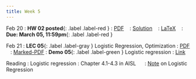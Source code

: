 ```yaml
---
title: Week 5
---
```


Feb 20
: **HW 02 posted**{: .label .label-red }
  : [PDF](homeworks/HW02/HW02.pdf) &nbsp;&nbsp;
  : [Solution](#) &nbsp;&nbsp;
  : [LaTeX](homeworks/HW01/template.tex) &nbsp;&nbsp;
: **Due: March 05, 11:59pm**{: .label .label-red }


Feb 21
: **LEC 05**{: .label .label-gray } Logistic Regression, Optimization
  : [PDF](lectures/05-classification/Lec05.pdf) &nbsp;&nbsp;
  : [Marked-PDF]()
: **Demo 05**{: .label .label-green } Logistic regression
  : [Link](https://drive.google.com/file/d/1_50qPyHMDglWJ-xNwGlX6BUh5Kh3Z8jb/view?usp=sharing) &nbsp;&nbsp;


Reading
: Logistic regression
  : Chapter 4.1-4.3 in AISL &nbsp;&nbsp;&nbsp;&nbsp;
  : [Note](https://cs229.stanford.edu/notes2019fall/cs229-notes1.pdf) on Logistic Regression
  
